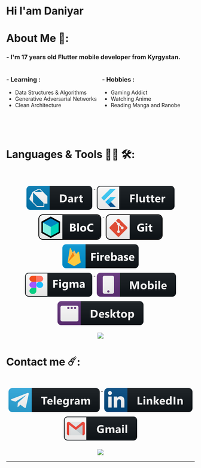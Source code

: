 # Hi I'am Daniyar 


# About Me  💬:

### - I'm 17 years  old Flutter mobile developer from Kyrgystan.


<div style="width: 100%;height: 140px;white-space: nowrap;overflow-x: auto;">

<div style="display: inline-block; width: 50%;height: 100%;">

### - Learning :
-  Data Structures & Algorithms
- Generative Adversarial Networks
- Clean Architecture

</div>

<div style="display: inline-block; width: 50%;height: 100%;">

### - Hobbies :
- Gaming Addict
- Watching Anime 
- Reading Manga and Ranobe

</div>
</div>


</br>
</br>



# Languages & Tools 👨‍💻 🛠:

</br>

<p align="center">

<a href="#">
    <img src="svg/dart.svg" alt="dart_colour" style="vertical-align:top; margin:6px 4px">
  </a>

<a href="#"> 
    <img src="svg/flutter.svg" alt="flutter" style="vertical-align:top; margin:6px 4px">
  </a>

<a href="#"> 
    <img src="svg/bloc.svg" alt="Bloc" style="vertical-align:top; margin:6px 4px">
</a>


<a href="#">
   <img src="svg/gits.svg" alt="git" style="vertical-align:top; margin:6px 4px;">
</a>


<a href="#">
    <img src="svg/firebase.svg" alt="firebase" style="vertical-align:top; margin:6px 4px;">
</a>

<br>

<a href="#">
    <img src="svg/figma.svg" alt="figma" style="vertical-align:top; margin:6px 4px;">
</a>



<a href="#">
    <img src="svg/mobile.svg" alt="mobile" style="vertical-align:top; margin:6px 4px">
</a>

<a href="#">
    <img src="svg/desktop.svg" alt="desktop" style="vertical-align:top; margin:6px 4px">
</a>





</p>

<p align="center" >  
  <a href="https://github.com/anuraghazra/github-readme-stats">  
<img  src="https://github-readme-stats.vercel.app/api?username=denihero&&show_icons=true&theme=tokyonight"/>
  </a>
</p>



# Contact me ☄️:
<p align="center">

<br>

<a href="https://t.me/denihero">
	<img src="svg/telegram.svg" alt="telegram" style="vertical-align:top; margin:6px 4px">
</a>

<a href="https://www.linkedin.com/in/daniyarbek-zaitov-965409228/">
    <img src="svg/linked.svg" alt="linkedin" style="vertical-align:top; margin:6px 4px">
  </a>  

<a href="https://mail.google.com/mail/u/0/#inbox?compose=GTvVlcSGLPtlTPBVptswmkDbrBHJKztwtTpxbzcNFcCbGbgddHdwrbrxKbHvwzJsfXcZJmKpqFpMS">
    <img src="svg/gmail.svg" alt="gmail" style="vertical-align:top; margin:6px 4px">
  </a> 

<br>
<br>

<a href="https://github.com/anuraghazra/github-readme-stats">
    <img src="https://github-readme-stats.vercel.app/api/top-langs/?username=denihero&layout=compact&theme=tokyonight">
</a>

</p>







*************
